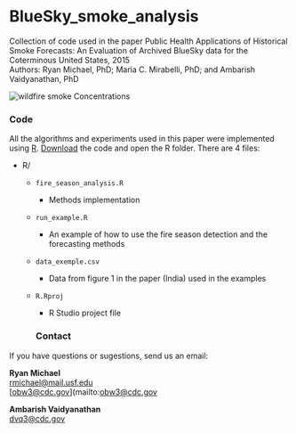 # BlueSky_smoke_analysis
Collection of code used in the paper Public Health Applications of Historical Smoke Forecasts: An Evaluation of Archived BlueSky data for the Coterminous United States, 2015 <br>
Authors: Ryan Michael, PhD; Maria C. Mirabelli, PhD; and Ambarish Vaidyanathan, PhD

![wildfire smoke Concentrations](figs/fig1.png)

### Code

All the algorithms and experiments used in this paper were implemented using [R](https://www.r-project.org/). [Download](https://github.com/lnferreira/global_fss_analysis_forecasting/archive/master.zip) the code and open the R folder. There are 4 files:

* R/
   * ```fire_season_analysis.R```
      - Methods implementation
   * ```run_example.R```
      - An example of how to use the fire season detection and the forecasting methods
   * ```data_exemple.csv```
      - Data from figure 1 in the paper (India) used in the examples
   * ```R.Rproj```
      - R Studio project file
      
      ### Contact

If you have questions or sugestions, send us an email:

**Ryan Michael**<br>
[rmichael@mail.usf.edu](mailto:rmichael@mial.usf.edu)<br>
[obw3@cdc.gov](mailto:obw3@cdc.gov

**Ambarish Vaidyanathan**<br>
[dvq3@cdc.gov](mailto:dvq3@cdc.gov)<br>
